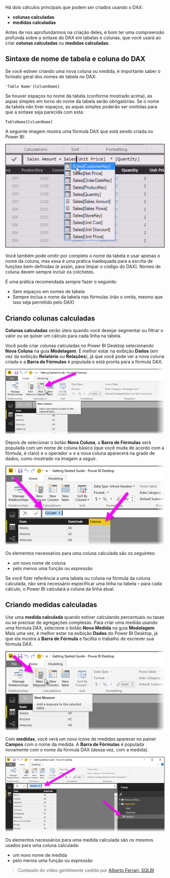 Há dois cálculos principais que podem ser criados usando o DAX:

* **colunas calculadas**
* **medidas calculadas**

Antes de nos aprofundarmos na criação deles, é bom ter uma compreensão profunda sobre a sintaxe do DAX em tabelas e colunas, que você usará ao criar **colunas calculadas** ou **medidas calculadas**.

## <a name="dax-table-and-column-name-syntax"></a>Sintaxe de nome de tabela e coluna do DAX
Se você estiver criando uma nova coluna ou medida, é importante saber o formato geral dos nomes de tabela no DAX:

    'Table Name'[ColumnName]

Se houver espaços no nome da tabela (conforme mostrado acima), as aspas simples em torno do nome da tabela serão obrigatórias. Se o nome da tabela não tiver espaços, as aspas simples poderão ser omitidas para que a sintaxe seja parecida com esta:

    TableName[ColumnName]

A seguinte imagem mostra uma fórmula DAX que está sendo criada no Power BI:

![](media/7-2-dax-calculation-types/dax-calc-types_1.png)

Você também pode omitir por completo o nome da tabela e usar apenas o nome da coluna, mas essa é uma prática inadequada para a escrita de funções bem-definidas (e assim, para limpar o código do DAX). Nomes de coluna devem sempre incluir os colchetes.

É uma prática recomendada *sempre* fazer o seguinte:

* Sem espaços em nomes de tabela
* Sempre inclua o nome da tabela nas fórmulas (não o omita, mesmo que isso seja permitido pelo DAX)

## <a name="creating-calculated-columns"></a>Criando colunas calculadas
**Colunas calculadas** serão úteis quando você desejar segmentar ou filtrar o valor ou se quiser um cálculo para cada linha na tabela.

Você pode criar colunas calculadas no Power BI Desktop selecionando **Nova Coluna** na guia **Modelagem**. É melhor estar na exibição **Dados** (em vez da exibição **Relatório** ou **Relações**), já que você pode ver a nova coluna criada e a **Barra de Fórmulas** é populada e está pronta para a fórmula DAX.

![](media/7-2-dax-calculation-types/dax-calc-types_2a.png)

Depois de selecionar o botão **Nova Coluna**, a **Barra de Fórmulas** será populada com um nome de coluna básico (que você muda de acordo com a fórmula, é claro) e o operador **=** e a nova coluna aparecerá na grade de dados, como mostrado na imagem a seguir.

![](media/7-2-dax-calculation-types/dax-calc-types_3.png)

Os elementos necessários para uma coluna calculada são os seguintes:

* um novo nome de coluna
* pelo menos uma função ou expressão

Se você fizer referência a uma tabela ou coluna na fórmula da coluna calculada, não será necessário especificar uma linha na tabela – para cada cálculo, o Power BI calculará a coluna da linha atual.

## <a name="creating-calculated-measures"></a>Criando medidas calculadas
Use uma **medida calculada** quando estiver calculando percentuais ou taxas ou se precisar de agregações complexas. Para criar uma medida usando uma fórmula DAX, selecione o botão **Nova Medida** na guia **Modelagem**. Mais uma vez, é melhor estar na exibição **Dados** do Power BI Desktop, já que ela mostra a **Barra de Fórmula** e facilita o trabalho de escrever sua fórmula DAX.

![](media/7-2-dax-calculation-types/dax-calc-types_4.png)

Com **medidas**, você verá um novo ícone de medidas aparecer no painel **Campos** com o nome da medida. A **Barra de Fórmulas** é populada novamente com o nome da fórmula DAX (dessa vez, com a medida).

![](media/7-2-dax-calculation-types/dax-calc-types_5.png)

Os elementos necessários para uma medida calculada são os mesmos usados para uma coluna calculada:

* um novo nome de medida
* pelo menos uma função ou expressão

> Conteúdo do vídeo gentilmente cedido por [Alberto Ferrari, SQLBI](http://www.sqlbi.com/learning-dax)
> 
> 

